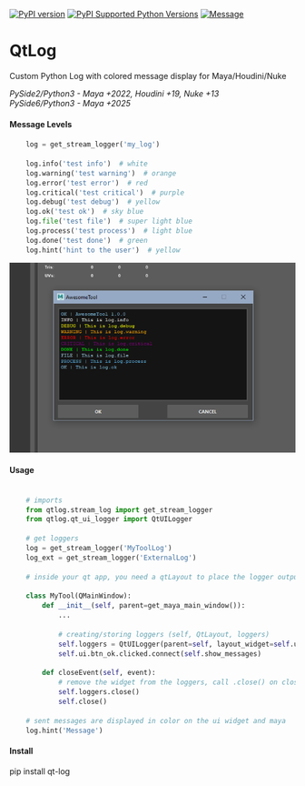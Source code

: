 [![PyPI version](https://badge.fury.io/py/qt-log.svg?style=flat-square&logo=appveyor)](https://badge.fury.io/py/qt-log)
[![PyPI Supported Python Versions](https://img.shields.io/pypi/pyversions/qt-log.svg?style=flat-square&logo=appveyor)](https://pypi.python.org/pypi/qt-log/)
[![Message](https://img.shields.io/badge/qtlog-python-blue?style=flat-square&logo=appveyor)](https://github.com/MaxRocamora/QtLog)

# QtLog
Custom Python Log with colored message display for Maya/Houdini/Nuke

*PySide2/Python3 - Maya +2022, Houdini +19, Nuke +13*   
*PySide6/Python3 - Maya +2025*

#### Message Levels

```python
    log = get_stream_logger('my_log')

    log.info('test info')  # white
    log.warning('test warning')  # orange
    log.error('test error')  # red
    log.critical('test critical')  # purple
    log.debug('test debug')  # yellow
    log.ok('test ok')  # sky blue
    log.file('test file')  # super light blue
    log.process('test process')  # light blue
    log.done('test done')  # green
    log.hint('hint to the user')  # yellow
```

![Example APP ScreenShot](https://github.com/MaxRocamora/QtLog/blob/main/images/example_tool.png?raw=true)

#### Usage

```python

    # imports
    from qtlog.stream_log import get_stream_logger
    from qtlog.qt_ui_logger import QtUILogger

    # get loggers
    log = get_stream_logger('MyToolLog')
    log_ext = get_stream_logger('ExternalLog')

    # inside your qt app, you need a qtLayout to place the logger output widget.
    
    class MyTool(QMainWindow):
        def __init__(self, parent=get_maya_main_window()):
            ...

            # creating/storing loggers (self, QtLayout, loggers)
            self.loggers = QtUILogger(parent=self, layout_widget=self.ui.log_layout, loggers=[log, log_ext])
            self.ui.btn_ok.clicked.connect(self.show_messages)

        def closeEvent(self, event):
            # remove the widget from the loggers, call .close() on closeEvent()
            self.loggers.close()
            self.close()
    
    # sent messages are displayed in color on the ui widget and maya
    log.hint('Message')

```
#### Install
pip install qt-log
